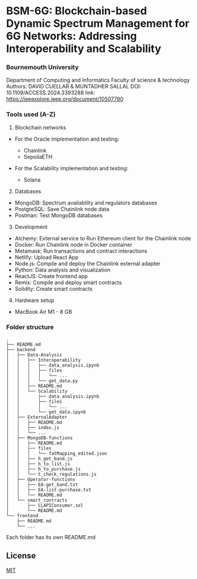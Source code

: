 # BSM-6G: Blockchain-based Dynamic Spectrum Management for 6G Networks: Addressing Interoperability and Scalability

### Bournemouth University

Department of Computing and Informatics
Faculty of science & technology
Authors: DAVID CUELLAR & MUNTADHER SALLAL
DOI: 10.1109/ACCESS.2024.3393288
link: https://ieeexplore.ieee.org/document/10507790

### Tools used (A-Z)

1. Blockchain networks

- For the Oracle implementation and testing:

  - Chainlink
  - SepoilaETH

- For the Scalability implementation and testing:

  - Solana

2. Databases

  - MongoDB: Spectrum availability and regulators databases
  - PostgreSQL: Save Chainlink node data
  - Postman: Test MongoDB databases

3. Development

  - Alchemy: External service to Run Ethereum client for the Chainlink node
  - Docker: Run Chainlink node in Docker container
  - Metamask: Run transactions and contract interactions
  - Netlify: Upload React App
  - Node.js: Compile and deploy the Chainlink external adapter
  - Python: Data analysis and visualization
  - ReactJS: Create frontend app
  - Remix: Compile and deploy smart contracts
  - Solidity: Create smart contracts

4. Hardware setup

  - MacBook Air M1 - 8 GB

### Folder structure

    .
    ├── README.md
    ├── backend
    │   ├── Data-Analysis
    │   │   ├── Interoperability
    │   │   │   ├── data_analysis.ipynb
    │   │   │   ├── files
    │   │   │   │   └── ...
    │   │   │   └── get_data.py
    │   │   ├── README.md
    │   │   └── Scalability
    │   │       ├── data_analysis.ipynb
    │   │       ├── files
    │   │       │   └── ...
    │   │       └── get_data.ipynb
    │   ├── ExternalAdapter
    │   │   ├── README.md
    │   │   ├── index.js
    │   │   └── ...
    │   ├── MongoDB-functions
    │   │   ├── README.md
    │   │   ├── files
    │   │   │   └── fatMapping_edited.json
    │   │   ├── h_get_band.js
    │   │   ├── h_to_list.js
    │   │   ├── h_to_purchase.js
    │   │   └── t_check_regulations.js
    │   ├── Operator-functions
    │   │   ├── EA-get_band.txt
    │   │   ├── EA-list-purchase.txt
    │   │   └── README.md
    │   └── smart_contracts
    │       ├── CLAPIConsumer.sol
    │       └── README.md
    └── frontend
        ├── README.md
        └── ...
      

Each folder has its own README.md

## License
[MIT](https://choosealicense.com/licenses/mit/)
